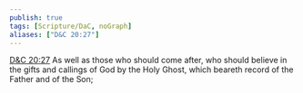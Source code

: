 ```yaml
---
publish: true
tags: [Scripture/DaC, noGraph]
aliases: ["D&C 20:27"]
---
```

[D&C 20:27](https://churchofjesuschrist.org/study/scriptures/dc-testament/dc/20?lang=eng&id=p27#p27) As well as those who should come after, who should believe in the gifts and callings of God by the Holy Ghost, which beareth record of the Father and of the Son;
